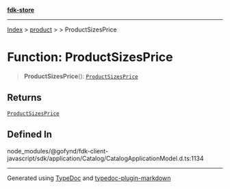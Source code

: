 [**fdk-store**](../../../README.md)
***

[Index](../../../API.md) > [product](../../README.md) > [<internal>](../README.md) > ProductSizesPrice

# Function: ProductSizesPrice

> **ProductSizesPrice**(): [`ProductSizesPrice`](../type-aliases/type-alias.ProductSizesPrice.md)

## Returns

[`ProductSizesPrice`](../type-aliases/type-alias.ProductSizesPrice.md)

## Defined In

node\_modules/@gofynd/fdk-client-javascript/sdk/application/Catalog/CatalogApplicationModel.d.ts:1134

***
Generated using [TypeDoc](https://typedoc.org/) and [typedoc-plugin-markdown](https://www.npmjs.com/package/typedoc-plugin-markdown)

